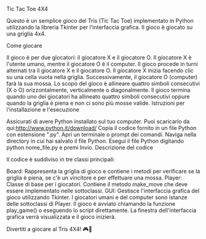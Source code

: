 Tic Tac Toe 4X4

Questo è un semplice gioco del Tris (Tic Tac Toe) implementato in Python utilizzando la libreria Tkinter per l'interfaccia grafica. Il gioco è giocato su una griglia 4x4.

Come giocare

Il gioco è per due giocatori: il giocatore X e il giocatore O. Il giocatore X è l'utente umano, mentre il giocatore O è il computer.
Il gioco procede in turni alternati tra il giocatore X e il giocatore O.
Il giocatore X inizia facendo clic su una cella vuota nella griglia. Successivamente, il giocatore O (computer) farà la sua mossa.
Lo scopo del gioco è allineare quattro simboli consecutivi (X o O) orizzontalmente, verticalmente o diagonalmente.
Il gioco termina quando uno dei giocatori ha allineato quattro simboli consecutivi oppure quando la griglia è piena e non ci sono più mosse valide.
Istruzioni per l'installazione e l'esecuzione

Assicurati di avere Python installato sul tuo computer. Puoi scaricarlo da qui:http://www.python.it/download/
Copia il codice fornito in un file Python con estensione ".py".
Apri un terminale o prompt dei comandi.
Naviga nella directory in cui hai salvato il file Python.
Esegui il file Python digitando python nome_file.py e premi Invio.
Descrizione del codice

Il codice è suddiviso in tre classi principali:

Board: Rappresenta la griglia di gioco e contiene i metodi per verificare se la griglia è piena, se c'è un vincitore e per effettuare una mossa.
Player: Classe di base per i giocatori. Contiene il metodo make_move che deve essere implementato nelle sottoclassi.
GUI: Gestisce l'interfaccia grafica del gioco utilizzando Tkinter. I giocatori umani e del computer sono istanze delle sottoclassi di Player.
Il gioco è avviato chiamando la funzione play_game() o eseguendo lo script direttamente. La finestra dell'interfaccia grafica verrà visualizzata e il gioco inizierà.

Divertiti a giocare al Tris 4X4! 🎮🔢
